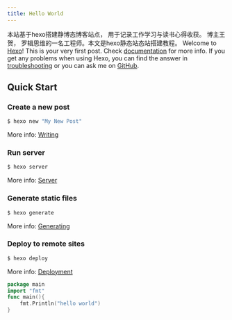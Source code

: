 ```yaml
---
title: Hello World
---
```

本站基于hexo搭建静博态博客站点， 用于记录工作学习与读书心得收获。 博主王贺， 罗辑思维的一名工程师。本文是hexo静态站态站搭建教程。 
Welcome to [Hexo](https://hexo.io/)! This is your very first post. Check [documentation](https://hexo.io/docs/) for more info. If you get any problems when using Hexo, you can find the answer in [troubleshooting](https://hexo.io/docs/troubleshooting.html) or you can ask me on [GitHub](https://github.com/hexojs/hexo/issues).

## Quick Start

### Create a new post

``` bash
$ hexo new "My New Post"
```

More info: [Writing](https://hexo.io/docs/writing.html)

### Run server

``` bash
$ hexo server
```

More info: [Server](https://hexo.io/docs/server.html)

### Generate static files

``` bash
$ hexo generate
```

More info: [Generating](https://hexo.io/docs/generating.html)

### Deploy to remote sites

``` bash
$ hexo deploy
```

More info: [Deployment](https://hexo.io/docs/deployment.html)

```go
package main
import "fmt"
func main(){
    fmt.Println("hello world")	
}


```
